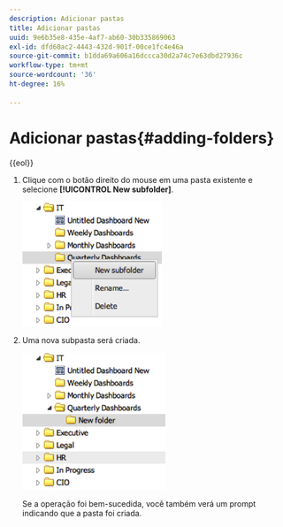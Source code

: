```yaml
---
description: Adicionar pastas
title: Adicionar pastas
uuid: 9e6b35e8-435e-4af7-ab60-30b335869063
exl-id: dfd60ac2-4443-432d-901f-00ce1fc4e46a
source-git-commit: b1dda69a606a16dccca30d2a74c7e63dbd27936c
workflow-type: tm+mt
source-wordcount: '36'
ht-degree: 16%

---
```


# Adicionar pastas{#adding-folders}

{{eol}}

1. Clique com o botão direito do mouse em uma pasta existente e selecione **[!UICONTROL New subfolder]**.

   ![](assets/new_subfolder_1.png)

1. Uma nova subpasta será criada.

   ![](assets/new_subfolder_2.png)

   Se a operação foi bem-sucedida, você também verá um prompt indicando que a pasta foi criada.
